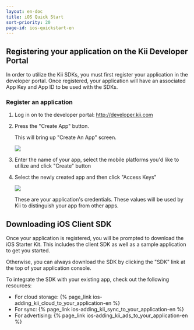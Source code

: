 ```yaml
---
layout: en-doc
title: iOS Quick Start
sort-priority: 20
page-id: ios-quickstart-en
---
```

## Registering your application on the Kii Developer Portal

In order to utilize the Kii SDKs, you must first register your application in the developer portal. Once registered, your application will have an associated App Key and App ID to be used with the SDKs.

### Register an application

1. Log in on to the developer portal: http://developer.kii.com
2. Press the "Create App" button.

    This will bring up "Create An App" screen.

    ![](01.png)

3. Enter the name of your app, select the mobile platforms you'd like to utilize and click "Create" button

4. Select the newly created app and then click "Access Keys"

    ![](02.png)

    These are your application's credentials.  These values will be used by Kii to distinguish your app from other apps.

## Downloading iOS Client SDK

Once your application is registered, you will be prompted to download the iOS Starter Kit. This includes the client SDK as well as a sample application to get you started.

Otherwise, you can always download the SDK by clicking the "SDK" link at the top of your application console.

To integrate the SDK with your existing app, check out the following resources:

* For cloud storage: {% page_link ios-adding_kii_cloud_to_your_application-en %}
* For sync: {% page_link ios-adding_kii_sync_to_your_application-en %}
* For advertising: {% page_link ios-adding_kii_ads_to_your_application-en %}
